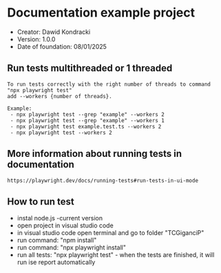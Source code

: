 # Documentation example project

* Creator: Dawid Kondracki
* Version: 1.0.0
* Date of foundation: 08/01/2025

## Run tests multithreaded or 1 threaded

```
To run tests correctly with the right number of threads to command "npx playwright test"
add --workers {number of threads}.

Example:
 - npx playwright test --grep "example" --workers 2
 - npx playwright test --grep "example" --workers 1
 - npx playwright test example.test.ts --workers 2
 - npx playwright test --workers 2
```

## More information about running tests in documentation

```
https://playwright.dev/docs/running-tests#run-tests-in-ui-mode
```

## How to run test
- instal node.js -current version
- open project in visual studio code
- in visual studio code open terminal and go to folder "TCGiganciP"
- run command: "npm install"
- run command: "npx playwright install"
- run all tests: "npx playwright test" - when the tests are finished, it will run ise report automatically